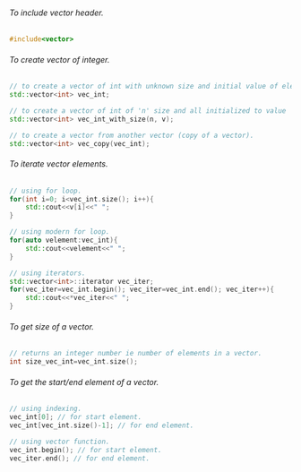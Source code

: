 

###### To include vector header.
```C++
#include<vector>
```

###### To create vector of integer.
```C++
// to create a vector of int with unknown size and initial value of elements.
std::vector<int> vec_int;

// to create a vector of int of 'n' size and all initialized to value 'v'.
std::vector<int> vec_int_with_size(n, v);

// to create a vector from another vector (copy of a vector).
std::vector<int> vec_copy(vec_int);
```

###### To iterate vector elements.
```C++
// using for loop.
for(int i=0; i<vec_int.size(); i++){
	std::cout<<v[i]<<" ";
}

// using modern for loop.
for(auto velement:vec_int){
	std::cout<<velement<<" ";
}

// using iterators.
std::vector<int>::iterator vec_iter;
for(vec_iter=vec_int.begin(); vec_iter=vec_int.end(); vec_iter++){
	std::cout<<*vec_iter<<" ";
}
```

###### To get size of a vector.
```C++
// returns an integer number ie number of elements in a vector.
int size_vec_int=vec_int.size();
```

###### To get  the start/end element of a vector.
```C++
// using indexing.
vec_int[0]; // for start element.
vec_int[vec_int.size()-1]; // for end element.

// using vector function.
vec_int.begin(); // for start element.
vec_iter.end(); // for end element.
```
